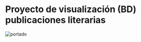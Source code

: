 #                     Proyecto de visualización (BD) publicaciones literarias
![portado](https://educacion30.b-cdn.net/wp-content/uploads/2020/05/477-1-1200x675.jpg.webp)